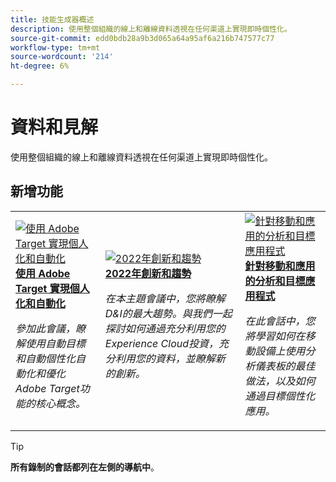 ```yaml
---
title: 技能生成器概述
description: 使用整個組織的線上和離線資料透視在任何渠道上實現即時個性化。
source-git-commit: edd0bdb28a9b3d065a64a95af6a216b747577c77
workflow-type: tm+mt
source-wordcount: '214'
ht-degree: 6%

---
```


# 資料和見解

使用整個組織的線上和離線資料透視在任何渠道上實現即時個性化。

## 新增功能

<table>
<tr>
  <td>
    <a href="https://experienceleague.adobe.com/docs/skill-builder-events/skill-builder/data-and-insights/2022/personalize.html">
      <img alt="使用 Adobe Target 實現個人化和自動化" src="assets/343821.jpeg" />
    </a>
     <div>
      <a href="https://experienceleague.adobe.com/docs/skill-builder-events/skill-builder/data-and-insights/2022/personalize.html">
        <strong>使用 Adobe Target 實現個人化和自動化</strong>
      </a>
    </div>
    <p>
    <em>參加此會議，瞭解使用自動目標和自動個性化自動化和優化Adobe Target功能的核心概念。</em>
    <p>
  </td>
  <td>
    <a href="https://experienceleague.adobe.com/docs/skill-builder-events/skill-builder/data-and-insights/2022/innovations.html">
      <img alt="2022年創新和趨勢" src="assets/343818.jpeg" />
    </a>
     <div>
      <a href="https://experienceleague.adobe.com/docs/skill-builder-events/skill-builder/data-and-insights/2022/innovations.html">
        <strong>2022年創新和趨勢</strong>
      </a>
    </div>
    <p>
    <em>在本主題會議中，您將瞭解D&amp;I的最大趨勢。與我們一起探討如何通過充分利用您的Experience Cloud投資，充分利用您的資料，並瞭解新的創新。</em>
    <p>
  </td>  
  <td>
    <a href="https://experienceleague.adobe.com/docs/skill-builder-events/skill-builder/data-and-insights/2022/mobile-and-apps.html">
      <img alt="針對移動和應用的分析和目標應用程式" src="assets/343819.jpeg" />
    </a>
     <div>
      <a href="https://experienceleague.adobe.com/docs/skill-builder-events/skill-builder/data-and-insights/2022/mobile-and-apps.html">
        <strong>針對移動和應用的分析和目標應用程式</strong>
      </a>
    </div>
    <p>
    <em>在此會話中，您將學習如何在移動設備上使用分析儀表板的最佳做法，以及如何通過目標個性化應用。</em>
    <p>
  </td>
</tr>
</table>

>[!TIP]
>
>**所有錄制的會話都列在左側的導航中**。
